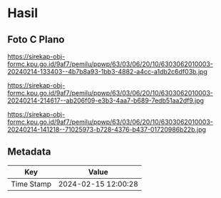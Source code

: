 # Hasil

## Foto C Plano

https://sirekap-obj-formc.kpu.go.id/9af7/pemilu/ppwp/63/03/06/20/10/6303062010003-20240214-133403--4b7b8a93-1bb3-4882-a4cc-a1db2c6df03b.jpg

https://sirekap-obj-formc.kpu.go.id/9af7/pemilu/ppwp/63/03/06/20/10/6303062010003-20240214-214617--ab206f09-e3b3-4aa7-b689-7edb51aa2df9.jpg

https://sirekap-obj-formc.kpu.go.id/9af7/pemilu/ppwp/63/03/06/20/10/6303062010003-20240214-141218--71025973-b728-4376-b437-01720986b22b.jpg


## Metadata

| Key        | Value               |
| ---------- | ------------------- |
| Time Stamp | 2024-02-15 12:00:28 |



